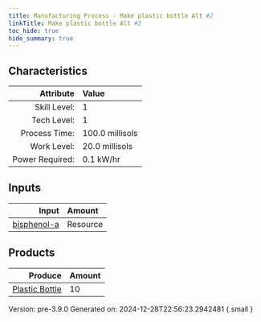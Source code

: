 ```yaml
---
title: Manufacturing Process - Make plastic bottle Alt #2
linkTitle: Make plastic bottle Alt #2
toc_hide: true
hide_summary: true
---
```



## Characteristics

| Attribute      | Value |
|--------:|:------|
|Skill Level:|1|
|Tech Level:|1|
|Process Time:|100.0 millisols|
|Work Level:|20.0 millisols|
|Power Required:|0.1 kW/hr|

## Inputs

| Input      | Amount |
|--------:|:------|
|[bisphenol-a](/docs/definitions/resource/bisphenol-a)|Resource|1.0 kg|

## Products


| Produce      | Amount |
|--------:|:------|
|[Plastic Bottle](/docs/definitions/part/plastic-bottle)|10|


Version: pre-3.9.0 Generated on: 2024-12-28T22:56:23.2942481
{.small }

